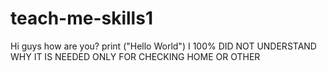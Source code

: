 # teach-me-skills1
Hi guys
how are you?
print ("Hello World")
I 100% DID NOT UNDERSTAND WHY IT IS NEEDED ONLY FOR CHECKING HOME OR OTHER